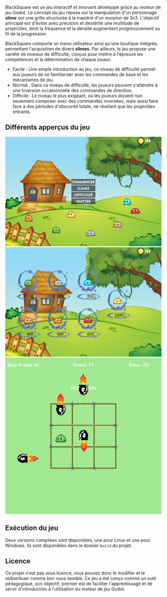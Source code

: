 BlackSquare est un jeu interactif et innovant développé grâce au moteur de jeu Godot. Le concept du jeu repose sur la manipulation d'un personnage **slime** sur une grille structurée à la manière d'un morpion de 3x3. L'objectif principal est d'éviter avec précision et dextérité une multitude de projectiles, dont la fréquence et la densité augmentent progressivement au fil de la progression.

BlackSquare comporte un menu utilisateur ainsi qu'une boutique intégrée, permettant l'acquisition de divers **slimes**. Par ailleurs, le jeu propose une variété de niveaux de difficulté, conçus pour mettre à l'épreuve les compétences et la détermination de chaque joueur.

- Facile : Une simple introduction au jeu, ce niveau de difficulté permet aux joueurs de se familiariser avec les commandes de base et les mécanismes de jeu.
- Normal : Dans ce niveau de difficulté, les joueurs peuvent s'attendre à une inversion occasionnelle des commandes de direction.
- Difficile : Le niveau le plus exigeant, où les joueurs doivent non seulement composer avec des commandes inversées, mais aussi faire face à des périodes d'obscurité totale, ne révélant que les projectiles entrants.

## Différents apperçus du jeu

<img src="md_images/menu.png" alt="Capture d'écran du menu" width="500" height="350">
<img src="md_images/shop.png" alt="Capture d'écran du shop" width="500" height="350">
<img src="md_images/game.png" alt="Capture d'écran en jeu" width="500" height="500">

## Exécution du jeu

Deux versions compilées sont disponibles, une pour Linux et une pour Windows. Ils sont disponibles dans le dossier `build` du projet.

## Licence
Ce projet n'est pas sous licence, vous pouvez donc le modifier et le redistribuer comme bon vous semble. Ce jeu a été conçu comme un outil pédagogique, son objectif, premier est de faciliter l'apprentissage et de servir d'introduction à l'utilisation du moteur de jeu Godot.